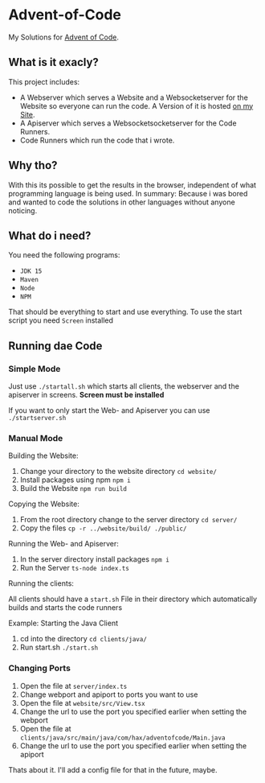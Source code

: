 # Advent-of-Code
My Solutions for [Advent of Code](https://adventofcode.com/).

## What is it exacly?
This project includes: 
- A Webserver which serves a Website and a Websocketserver for the Website so everyone can run the code. A Version of it is hosted [on my Site](https://aoc.haxis.me/).
- A Apiserver which serves a Websocketsocketserver for the Code Runners.
- Code Runners which run the code that i wrote.

## Why tho?
With this its possible to get the results in the browser, independent of what programming language is being used. 
In summary: Because i was bored and wanted to code the solutions in other languages without anyone noticing.

## What do i need?
You need the following programs:
- `JDK 15`
- `Maven`
- `Node`
- `NPM`

That should be everything to start and use everything. To use the start script you need `Screen` installed

## Running dae Code
### Simple Mode
Just use `./startall.sh` which starts all clients, the webserver and the apiserver in screens. **Screen must be installed**

If you want to only start the Web- and Apiserver you can use `./startserver.sh`

### Manual Mode
Building the Website:
1. Change your directory to the website directory `cd website/`
2. Install packages using npm `npm i`
3. Build the Website `npm run build`

Copying the Website:
1. From the root directory change to the server directory `cd server/`
2. Copy the files `cp -r ../website/build/ ./public/`

Running the Web- and Apiserver:
1. In the server directory install packages `npm i`
2. Run the Server `ts-node index.ts`

Running the clients:

All clients should have a `start.sh` File in their directory which automatically builds and starts the code runners

Example: Starting the Java Client
1. cd into the directory `cd clients/java/`
2. Run start.sh `./start.sh`

### Changing Ports
1. Open the file at `server/index.ts`
2. Change webport and apiport to ports you want to use
3. Open the file at `website/src/View.tsx`
4. Change the url to use the port you specified earlier when setting the webport
5. Open the file at `clients/java/src/main/java/com/hax/adventofcode/Main.java`
6. Change the url to use the port you specified earlier when setting the apiport

Thats about it. I'll add a config file for that in the future, maybe.